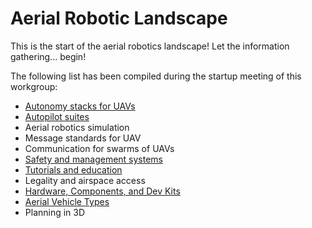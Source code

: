 # Aerial Robotic Landscape

This is the start of the aerial robotics landscape! Let the information gathering... begin!

The following list has been compiled during the startup meeting of this workgroup:

* [Autonomy stacks for UAVs](aerial_autonomy_stacks.md)
* [Autopilot suites](autopilots-suites.md)
* Aerial robotics simulation
* Message standards for UAV
* Communication for swarms of UAVs
* [Safety and management systems](safety_management.md)
* [Tutorials and education](education_and_tutorial.md)
* Legality and airspace access
* [Hardware, Components, and Dev Kits](hardware.md)
* [Aerial Vehicle Types](aerial_vehicles.md)
* Planning in 3D


